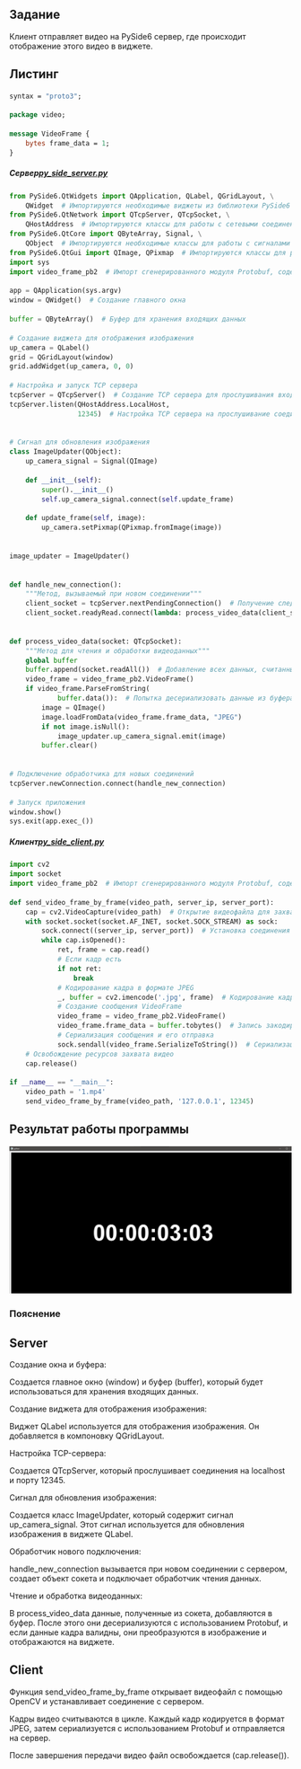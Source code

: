 ## Задание
Клиент отправляет видео на PySide6 сервер, где происходит отображение этого видео в виджете.

## Листинг

```proto
syntax = "proto3";

package video;

message VideoFrame {
    bytes frame_data = 1;
}
```
##### Сервер[py_side_server.py](py_side_server.py)
```python
from PySide6.QtWidgets import QApplication, QLabel, QGridLayout, \
    QWidget  # Импортируются необходимые виджеты из библиотеки PySide6 для создания графического интерфейса
from PySide6.QtNetwork import QTcpServer, QTcpSocket, \
    QHostAddress  # Импортируются классы для работы с сетевыми соединениями, такие как TCP сервер и сокеты
from PySide6.QtCore import QByteArray, Signal, \
    QObject  # Импортируются необходимые классы для работы с сигналами и буфером данных
from PySide6.QtGui import QImage, QPixmap  # Импортируются классы для работы с изображениями и отображением их в виджете
import sys
import video_frame_pb2  # Импорт сгенерированного модуля Protobuf, содержащего классы для работы с сообщениями Protobuf

app = QApplication(sys.argv)
window = QWidget()  # Создание главного окна

buffer = QByteArray()  # Буфер для хранения входящих данных

# Создание виджета для отображения изображения
up_camera = QLabel()
grid = QGridLayout(window)
grid.addWidget(up_camera, 0, 0)

# Настройка и запуск TCP сервера
tcpServer = QTcpServer()  # Создание TCP сервера для прослушивания входящих соединений
tcpServer.listen(QHostAddress.LocalHost,
                 12345)  # Настройка TCP сервера на прослушивание соединений по адресу localhost и порту 12345


# Сигнал для обновления изображения
class ImageUpdater(QObject):
    up_camera_signal = Signal(QImage)

    def __init__(self):
        super().__init__()
        self.up_camera_signal.connect(self.update_frame)

    def update_frame(self, image):
        up_camera.setPixmap(QPixmap.fromImage(image))


image_updater = ImageUpdater()


def handle_new_connection():
    """Метод, вызываемый при новом соединении"""
    client_socket = tcpServer.nextPendingConnection()  # Получение следующего ожидающего соединения клиента
    client_socket.readyRead.connect(lambda: process_video_data(client_socket))


def process_video_data(socket: QTcpSocket):
    """Метод для чтения и обработки видеоданных"""
    global buffer
    buffer.append(socket.readAll())  # Добавление всех данных, считанных из сокета, в буфер для последующей обработки
    video_frame = video_frame_pb2.VideoFrame()
    if video_frame.ParseFromString(
            buffer.data()):  # Попытка десериализовать данные из буфера с использованием Protobuf. Если успешно, данные кадра будут извлечены
        image = QImage()
        image.loadFromData(video_frame.frame_data, "JPEG")
        if not image.isNull():
            image_updater.up_camera_signal.emit(image)
        buffer.clear()


# Подключение обработчика для новых соединений
tcpServer.newConnection.connect(handle_new_connection)

# Запуск приложения
window.show()
sys.exit(app.exec_())

```
##### Клиент[py_side_client.py](py_side_client.py)
```python
import cv2
import socket
import video_frame_pb2  # Импорт сгенерированного модуля Protobuf, содержащего классы для работы с сообщениями Protobuf

def send_video_frame_by_frame(video_path, server_ip, server_port):
    cap = cv2.VideoCapture(video_path)  # Открытие видеофайла для захвата кадров с помощью OpenCV
    with socket.socket(socket.AF_INET, socket.SOCK_STREAM) as sock:
        sock.connect((server_ip, server_port))  # Установка соединения с сервером по заданному IP-адресу и порту
        while cap.isOpened():
            ret, frame = cap.read()
            # Если кадр есть
            if not ret:
                break
            # Кодирование кадра в формате JPEG
            _, buffer = cv2.imencode('.jpg', frame)  # Кодирование кадра в формат JPEG и сохранение его в буфер
            # Создание сообщения VideoFrame
            video_frame = video_frame_pb2.VideoFrame()
            video_frame.frame_data = buffer.tobytes()  # Запись закодированных данных кадра в сообщение Protobuf
            # Сериализация сообщения и его отправка
            sock.sendall(video_frame.SerializeToString())  # Сериализация сообщения Protobuf и его отправка на сервер
    # Освобождение ресурсов захвата видео
    cap.release()

if __name__ == "__main__":
    video_path = '1.mp4'
    send_video_frame_by_frame(video_path, '127.0.0.1', 12345)
```

## Результат работы программы
![img.png](img.png)


### Пояснение
## Server
Создание окна и буфера:

Создается главное окно (window) и буфер (buffer), который будет использоваться для хранения входящих данных.

Создание виджета для отображения изображения:

Виджет QLabel используется для отображения изображения. Он добавляется в компоновку QGridLayout.

Настройка TCP-сервера:

Создается QTcpServer, который прослушивает соединения на localhost и порту 12345.

Сигнал для обновления изображения:

Создается класс ImageUpdater, который содержит сигнал up_camera_signal. Этот сигнал используется для обновления изображения в виджете QLabel.

Обработчик нового подключения:

handle_new_connection вызывается при новом соединении с сервером, создает объект сокета и подключает обработчик чтения данных.

Чтение и обработка видеоданных:

В process_video_data данные, полученные из сокета, добавляются в буфер. После этого они десериализуются с использованием Protobuf, и если данные кадра валидны, они преобразуются в изображение и отображаются на виджете.

## Client
Функция send_video_frame_by_frame открывает видеофайл с помощью OpenCV и устанавливает соединение с сервером.

Кадры видео считываются в цикле. Каждый кадр кодируется в формат JPEG, затем сериализуется с использованием Protobuf и отправляется на сервер.

После завершения передачи видео файл освобождается (cap.release()).